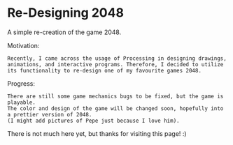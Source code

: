# Re-Designing 2048

A simple re-creation of the game 2048.

Motivation:

    Recently, I came across the usage of Processing in designing drawings, animations, and interactive programs. Therefore, I decided to utilize its functionality to re-design one of my favourite games 2048.

Progress: 
    
    There are still some game mechanics bugs to be fixed, but the game is playable. 
    The color and design of the game will be changed soon, hopefully into a prettier version of 2048. 
    (I might add pictures of Pepe just because I love him).

There is not much here yet, but thanks for visiting this page! :)
